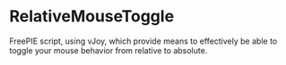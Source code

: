 # RelativeMouseToggle
FreePIE script, using vJoy, which provide means to effectively be able to toggle your mouse behavior from relative to absolute.
